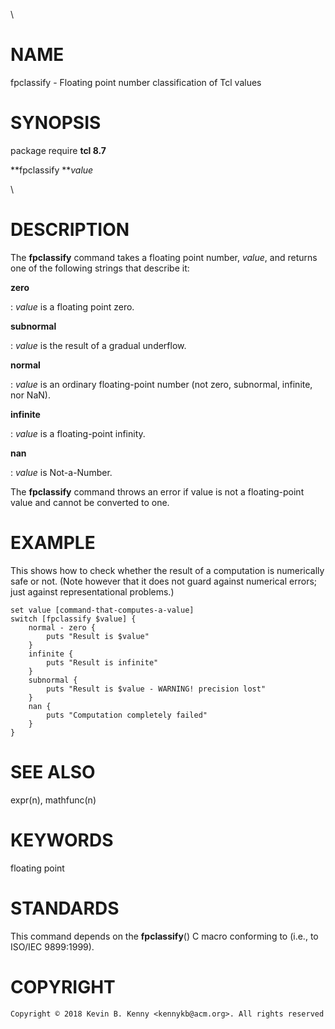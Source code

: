 \

# NAME

fpclassify - Floating point number classification of Tcl values

# SYNOPSIS

package require **tcl 8.7**

**fpclassify ***value*

\

# DESCRIPTION

The **fpclassify** command takes a floating point number, *value*, and
returns one of the following strings that describe it:

**zero**

:   *value* is a floating point zero.

**subnormal**

:   *value* is the result of a gradual underflow.

**normal**

:   *value* is an ordinary floating-point number (not zero, subnormal,
    infinite, nor NaN).

**infinite**

:   *value* is a floating-point infinity.

**nan**

:   *value* is Not-a-Number.

The **fpclassify** command throws an error if value is not a
floating-point value and cannot be converted to one.

# EXAMPLE

This shows how to check whether the result of a computation is
numerically safe or not. (Note however that it does not guard against
numerical errors; just against representational problems.)

    set value [command-that-computes-a-value]
    switch [fpclassify $value] {
        normal - zero {
            puts "Result is $value"
        }
        infinite {
            puts "Result is infinite"
        }
        subnormal {
            puts "Result is $value - WARNING! precision lost"
        }
        nan {
            puts "Computation completely failed"
        }
    }

# SEE ALSO

expr(n), mathfunc(n)

# KEYWORDS

floating point

# STANDARDS

This command depends on the **fpclassify**() C macro conforming to
(i.e., to ISO/IEC 9899:1999).

# COPYRIGHT

    Copyright © 2018 Kevin B. Kenny <kennykb@acm.org>. All rights reserved
